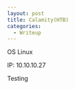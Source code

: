 ```yaml
---
layout: post
title: Calamity(HTB)
categories:
  - Writeup
---
```


OS Linux

IP: 10.10.10.27

Testing
